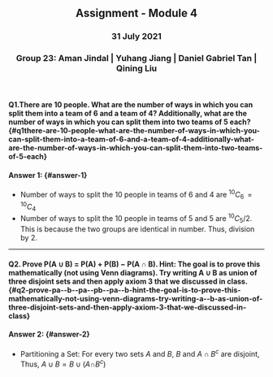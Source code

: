 <div class="cell markdown" markdown="1">

<h2><p align=center> Assignment - Module 4 </p></h2>
<h3><p align=center> 31 July 2021 </p></h3>
<h3><p align=center> Group 23: Aman Jindal | Yuhang Jiang | Daniel Gabriel Tan | Qining Liu </p></h3>

<br>

</div>

<div class="cell markdown" markdown="1">

#### Q1.There are 10 people. What are the number of ways in which you can split them into a team of 6 and a team of 4? Additionally, what are the number of ways in which you can split them into two teams of 5 each? {#q1there-are-10-people-what-are-the-number-of-ways-in-which-you-can-split-them-into-a-team-of-6-and-a-team-of-4-additionally-what-are-the-number-of-ways-in-which-you-can-split-them-into-two-teams-of-5-each}

</div>

<div class="cell markdown" markdown="1">

#### Answer 1: {#answer-1}

-   Number of ways to split the 10 people in teams of 6 and 4 are
    <sup>10</sup>*C*<sub>6</sub>  =  <sup>10</sup>*C*<sub>4</sub>
-   Number of ways to split the 10 people in teams of 5 and 5 are
    <sup>10</sup>*C*<sub>5</sub>/2. This is because the two groups are
    identical in number. Thus, division by 2.

</div>

<div class="cell markdown" markdown="1">

<hr markdown="1" style="height:1.5px;color:black;background-color:black">

</div>

<div class="cell markdown" markdown="1">

#### Q2. Prove P(A ∪ B) = P(A) + P(B) − P(A ∩ B). Hint: The goal is to prove this mathematically (not using Venn diagrams). Try writing A ∪ B as union of three disjoint sets and then apply axiom 3 that we discussed in class. {#q2-prove-pa--b--pa--pb--pa--b-hint-the-goal-is-to-prove-this-mathematically-not-using-venn-diagrams-try-writing-a--b-as-union-of-three-disjoint-sets-and-then-apply-axiom-3-that-we-discussed-in-class}

</div>

<div class="cell markdown" markdown="1">

#### Answer 2: {#answer-2}

-   Partitioning a Set: For every two sets *A* and *B*, *B* and
    *A* ∩ *B*<sup>*c*</sup> are disjoint, Thus,
    *A* ∪ *B* = *B* ∪ (*A*∩*B*<sup>*c*</sup>)

</div>

<div class="cell code" markdown="1">

~~~ python
~~~

</div>
